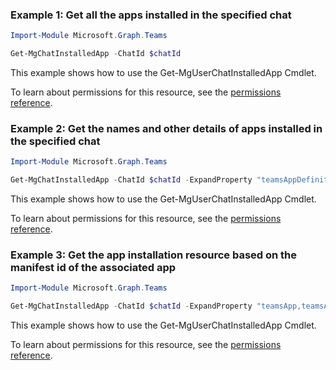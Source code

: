 ### Example 1: Get all the apps installed in the specified chat

```powershellImport-Module Microsoft.Graph.Teams

Get-MgChatInstalledApp -ChatId $chatId
```
This example shows how to use the Get-MgUserChatInstalledApp Cmdlet.
To learn about permissions for this resource, see the [permissions reference](/graph/permissions-reference).

### Example 2: Get the names and other details of apps installed in the specified chat

```powershellImport-Module Microsoft.Graph.Teams

Get-MgChatInstalledApp -ChatId $chatId -ExpandProperty "teamsAppDefinition(`$expand=bot)"
```
This example shows how to use the Get-MgUserChatInstalledApp Cmdlet.
To learn about permissions for this resource, see the [permissions reference](/graph/permissions-reference).

### Example 3: Get the app installation resource based on the manifest id of the associated app

```powershellImport-Module Microsoft.Graph.Teams

Get-MgChatInstalledApp -ChatId $chatId -ExpandProperty "teamsApp,teamsAppDefinition" -Filter "teamsApp/externalId eq 'cf1ba4c7-f94e-4d80-ba90-5594b641a8ee'"
```
This example shows how to use the Get-MgUserChatInstalledApp Cmdlet.
To learn about permissions for this resource, see the [permissions reference](/graph/permissions-reference).

